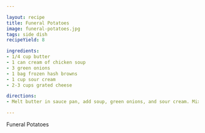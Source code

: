 ```yaml
---

layout: recipe
title: Funeral Potatoes
image: funeral-potatoes.jpg
tags: side dish
recipeYield: 8

ingredients:
- 1/4 cup butter
- 1 can cream of chicken soup
- 3 green onions
- 1 bag frozen hash browns
- 1 cup sour cream
- 2-3 cups grated cheese

directions:
- Melt butter in sauce pan, add soup, green onions, and sour cream. Mix in cheese and add hash browns. Put in a 9x13 dish and bake at 350 degrees for 45 minutes.

---
```


Funeral Potatoes
